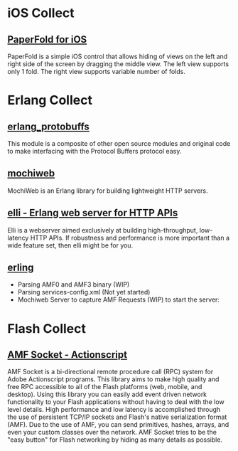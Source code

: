 iOS Collect
=======

[PaperFold for iOS](https://github.com/honcheng/PaperFold-for-iOS)
-----------------
PaperFold is a simple iOS control that allows hiding of views on the left and right side of the screen by dragging the middle view. The left view supports only 1 fold. The right view supports variable number of folds.



Erlang Collect
=======

[erlang_protobuffs](https://github.com/ngerakines/erlang_protobuffs)
-----------------
This module is a composite of other open source modules and original code to make interfacing with the Protocol Buffers protocol easy.

[mochiweb](https://github.com/mochi/mochiweb)
-----------------
MochiWeb is an Erlang library for building lightweight HTTP servers.

[elli - Erlang web server for HTTP APIs](https://github.com/knutin/elli)
-----------------
Elli is a webserver aimed exclusively at building high-throughput, low-latency HTTP APIs. If robustness and performance is more important than a wide feature set, then elli might be for you.

[erling](https://github.com/trung/erling)
--------------------
+ Parsing AMF0 and AMF3 binary (WIP)
+ Parsing services-config.xml (Not yet started)
+ Mochiweb Server to capture AMF Requests (WIP)
  to start the server:

Flash Collect
========
[AMF Socket - Actionscript](https://github.com/chadrem/amf_socket)
--------------
AMF Socket is a bi-directional remote procedure call (RPC) system for Adobe Actionscript programs. This library aims to make high quality and free RPC accessible to all of the Flash platforms (web, mobile, and desktop). Using this library you can easily add event driven network functionality to your Flash applications without having to deal with the low level details. High performance and low latency is accomplished through the use of persistent TCP/IP sockets and Flash's native serialization format (AMF). Due to the use of AMF, you can send primitives, hashes, arrays, and even your custom classes over the network. AMF Socket tries to be the "easy button" for Flash networking by hiding as many details as possible.